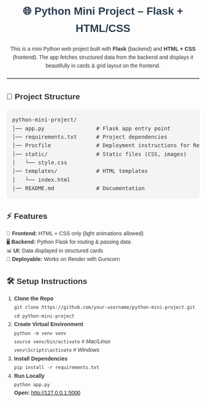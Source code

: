 <div style="font-family: Arial, sans-serif; line-height: 1.6; color: #333; max-width: 900px; margin: auto;">

<h1 style="text-align: center; color: #2c3e50;">🌐 Python Mini Project – Flask + HTML/CSS</h1>

<p style="text-align: center;">This is a mini Python web project built with <strong>Flask</strong> (backend) and <strong>HTML + CSS</strong> (frontend). The app fetches structured data from the backend and displays it beautifully in cards & grid layout on the frontend.</p>

<hr style="border: 1px solid #ccc; margin: 20px 0;">

<h2>📂 Project Structure</h2>
<pre style="background: #f4f4f4; padding: 15px; border-radius: 8px;">
python-mini-project/
│── app.py                # Flask app entry point
│── requirements.txt      # Project dependencies
│── Procfile              # Deployment instructions for Render
│── static/               # Static files (CSS, images)
│   └── style.css
│── templates/            # HTML templates
│   └── index.html
│── README.md             # Documentation
</pre>

<h2>⚡ Features</h2>
<ul style="list-style: none; padding-left: 0;">
  <li>🎨 <strong>Frontend:</strong> HTML + CSS only (light animations allowed)</li>
  <li>🖥️ <strong>Backend:</strong> Python Flask for routing & passing data</li>
  <li>📊 <strong>UI:</strong> Data displayed in structured cards</li>
  <li>🚀 <strong>Deployable:</strong> Works on Render with Gunicorn</li>
</ul>

<h2>🛠️ Setup Instructions</h2>
<ol style="padding-left: 20px;">
  <li>
    <strong>Clone the Repo</strong><br>
    <code>git clone https://github.com/your-username/python-mini-project.git</code><br>
    <code>cd python-mini-project</code>
  </li>
  <li>
    <strong>Create Virtual Environment</strong><br>
    <code>python -m venv venv</code><br>
    <code>source venv/bin/activate</code>  <em># Mac/Linux</em><br>
    <code>venv\Scripts\activate</code>   <em># Windows</em>
  </li>
  <li>
    <strong>Install Dependencies</strong><br>
    <code>pip install -r requirements.txt</code>
  </li>
  <li>
    <strong>Run Locally</strong><br>
    <code>python app.py</code><br>
    <strong>Open:</strong> <a href="http://127.0.0.1:5000">http://127.0.0.1:5000</a>
  </li>
</ol>

</div>
